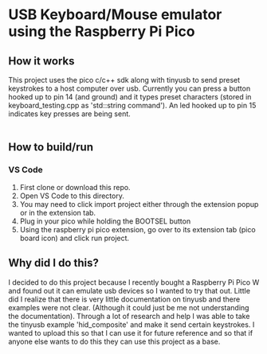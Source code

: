 # USB Keyboard/Mouse emulator using the Raspberry Pi Pico
## How it works
This project uses the pico c/c++ sdk along with tinyusb to send preset keystrokes to a host computer over usb. Currently you can press a button hooked up to pin 14 (and ground) and it types preset characters (stored in keyboard_testing.cpp as 'std::string command'). An led hooked up to pin 15 indicates key presses are being sent.
<br><br>
## How to build/run
### VS Code
1. First clone or download this repo.
2. Open VS Code to this directory.
3. You may need to click import project either through the extension popup or in the extension tab.
3. Plug in your pico while holding the BOOTSEL button
4. Using the raspberry pi pico extension, go over to its extension tab (pico board icon) and click run project.
## Why did I do this?
I decided to do this project because I recently bought a Raspberry Pi Pico W and found out it can emulate usb devices so I wanted to try that out. Little did I realize that there is very little documentation on tinyusb and there examples were not clear. (Although it could just be me not understanding the documentation). Through a lot of research and help I was able to take the tinyusb example 'hid_composite' and make it send certain keystrokes. I wanted to upload this so that I can use it for future reference and so that if anyone else wants to do this they can use this project as a base.
